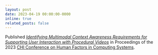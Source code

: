 ```yaml
---
layout: post
date: 2023-04-19 00:00:00-0000
inline: true
related_posts: false
---
```


Published [*Identifying Multimodal Context Awareness Requirements for Supporting User Interaction with Procedural Videos*](https://dl.acm.org/doi/abs/10.1145/3544548.3581006) in Proceedings of the 2023 [CHI Conference on Human Factors in Computing Systems](https://chi2023.acm.org/).
